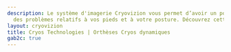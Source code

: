 ```yaml
---
description: Le système d'imagerie Cryovizion vous permet d’avoir un portrait précis
  des problèmes relatifs à vos pieds et à votre posture. Découvrez cette technologie.
layout: cryovizion
title: Cryos Technologies | Orthèses Cryos dynamiques
gab2c: true
---
```


